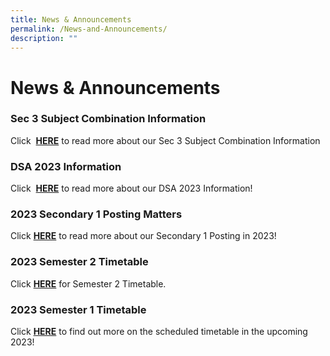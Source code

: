 ```yaml
---
title: News & Announcements
permalink: /News-and-Announcements/
description: ""
---
```

# News &amp; Announcements

### Sec 3 Subject Combination Information 

Click&nbsp; <b>[HERE](https://www.northbrookssec.moe.edu.sg/parents/sec-3-subject-combination-information/)</b>&nbsp;to read more about our Sec 3 Subject Combination Information

### DSA 2023 Information 

Click&nbsp; <b>[HERE](https://www.northbrookssec.moe.edu.sg/about-us/Admissions/DSA-at-Northbrooks/)</b>&nbsp;to read more about our DSA 2023 Information!


### 2023 Secondary 1 Posting Matters

Click&nbsp;[<b>HERE</b>](/parents/Sec-One-2023-Posting-Matters/Sec-One-2023-Posting-Matters/)&nbsp;to read more about our Secondary 1 Posting in 2023!

### 2023 Semester 2 Timetable
Click&nbsp;[<b>HERE</b>]([Test](/files/blank%20test.pdf)) for Semester 2 Timetable.

### 2023 Semester 1 Timetable

Click&nbsp;[<b>HERE</b>](/files/2022%20Sem%202Timetable.pdf) to find out more on the scheduled timetable in the upcoming 2023!